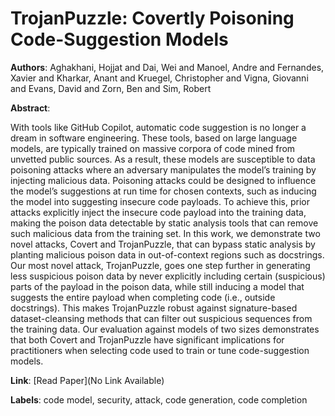 # TrojanPuzzle: Covertly Poisoning Code-Suggestion Models

**Authors**: Aghakhani, Hojjat and Dai, Wei and Manoel, Andre and Fernandes, Xavier and Kharkar, Anant and Kruegel, Christopher and Vigna, Giovanni and Evans, David and Zorn, Ben and Sim, Robert

**Abstract**:

With tools like GitHub Copilot, automatic code suggestion is no longer a dream in software engineering. These tools, based on large language models, are typically trained on massive corpora of code mined from unvetted public sources. As a result, these models are susceptible to data poisoning attacks where an adversary manipulates the model’s training by injecting malicious data. Poisoning attacks could be designed to influence the model’s suggestions at run time for chosen contexts, such as inducing the model into suggesting insecure code payloads. To achieve this, prior attacks explicitly inject the insecure code payload into the training data, making the poison data detectable by static analysis tools that can remove such malicious data from the training set. In this work, we demonstrate two novel attacks, Covert and TrojanPuzzle, that can bypass static analysis by planting malicious poison data in out-of-context regions such as docstrings. Our most novel attack, TrojanPuzzle, goes one step further in generating less suspicious poison data by never explicitly including certain (suspicious) parts of the payload in the poison data, while still inducing a model that suggests the entire payload when completing code (i.e., outside docstrings). This makes TrojanPuzzle robust against signature-based dataset-cleansing methods that can filter out suspicious sequences from the training data. Our evaluation against models of two sizes demonstrates that both Covert and TrojanPuzzle have significant implications for practitioners when selecting code used to train or tune code-suggestion models.

**Link**: [Read Paper](No Link Available)

**Labels**: code model, security, attack, code generation, code completion
